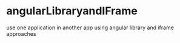 # angularLibraryandIFrame
use one application in another app using angular library and iframe approaches
